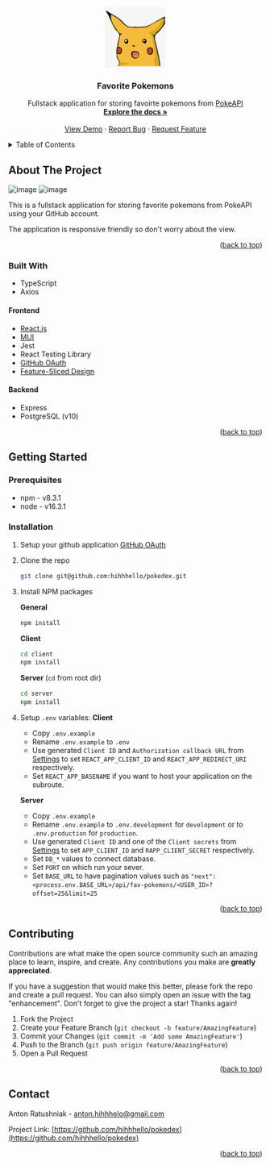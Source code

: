 <div id="top"></div>



<!-- PROJECT LOGO -->
<br />
<div align="center">
  <a href="https://github.com/hihhhello/pokedex">
    <img src="client/src/assets/default-pokemon.png" alt="Logo" width="120" height="120">
  </a>

  <h3 align="center">Favorite Pokemons</h3>

  <p align="center">
    Fullstack application for storing favoirte pokemons from <a href="http://pokeapi.co/">PokeAPI</a>
    <br />
    <a href="https://github.com/hihhhello/pokedex"><strong>Explore the docs »</strong></a>
    <br />
    <br />
    <a href="https://hihhhello.club/pokedex/">View Demo</a>
    ·
    <a href="https://github.com/hihhhello/pokedex/issues">Report Bug</a>
    ·
    <a href="https://github.com/hihhhello/pokedex/issues">Request Feature</a>
  </p>
</div>



<!-- TABLE OF CONTENTS -->
<details>
  <summary>Table of Contents</summary>
  <ol>
    <li>
      <a href="#about-the-project">About The Project</a>
      <ul>
        <li><a href="#built-with">Built With</a></li>
      </ul>
    </li>
    <li>
      <a href="#getting-started">Getting Started</a>
      <ul>
        <li><a href="#prerequisites">Prerequisites</a></li>
        <li><a href="#installation">Installation</a></li>
      </ul>
    </li>
    <li><a href="#contributing">Contributing</a></li>
    <li><a href="#contact">Contact</a></li>
  </ol>
</details>



<!-- ABOUT THE PROJECT -->
## About The Project

![image](https://user-images.githubusercontent.com/78423608/169836724-eafd8864-89b4-461e-ba11-a6832683182b.png)
![image](https://user-images.githubusercontent.com/78423608/169836774-752243f2-bfa4-4588-a413-374161f597e8.png)


This is a fullstack application for storing favorite pokemons from PokeAPI using your GitHub account.

The application is responsive friendly so don't worry about the view.

<p align="right">(<a href="#top">back to top</a>)</p>



### Built With
* TypeScript
* Axios
#### Frontend
* [React.js](https://reactjs.org/)
* [MUI](https://mui.com)
* Jest
* React Testing Library
* [GitHub OAuth](https://docs.github.com/en/developers/apps/building-oauth-apps/authorizing-oauth-apps)
* [Feature-Sliced Design](https://feature-sliced.design/)
#### Backend
* Express
* PostgreSQL (v10)


<p align="right">(<a href="#top">back to top</a>)</p>



<!-- GETTING STARTED -->
## Getting Started

### Prerequisites
* npm - v8.3.1
* node - v16.3.1

### Installation

1. Setup your github application [GitHub OAuth](https://docs.github.com/en/developers/apps/building-oauth-apps/authorizing-oauth-apps)
2. Clone the repo
   ```sh
   git clone git@github.com:hihhhello/pokedex.git
   ```
3. Install NPM packages

   **General**
   ```sh
   npm install
   ```

   **Client**
   ```sh 
   cd client
   npm install
   ```

   **Server** (`cd` from root dir)
   ```sh
   cd server
   npm install
   ```
4. Setup `.env` variables:
   **Client**
   * Copy `.env.example`
   * Rename `.env.example` to `.env`
   * Use generated `Client ID` and `Authorization callback URL` from [Settings](https://github.com/settings/developers) to set `REACT_APP_CLIENT_ID` and `REACT_APP_REDIRECT_URI` respectively.
   * Set `REACT_APP_BASENAME` if you want to host your application on the subroute.

   **Server**
   * Copy `.env.example`
   * Rename `.env.example` to `.env.development` for `development` or to `.env.production` for `production`.
   * Use generated `Client ID` and one of the `Client secrets` from [Settings](https://github.com/settings/developers) to set `APP_CLIENT_ID` and `RAPP_CLIENT_SECRET` respectively.
   * Set `DB_*` values to connect database.
   * Set `PORT` on which run your sever.
   * Set `BASE_URL` to have pagination values such as `"next": <process.env.BASE_URL>/api/fav-pokemons/<USER_ID>?offset=25&limit=25`

<p align="right">(<a href="#top">back to top</a>)</p>

<!-- CONTRIBUTING -->
## Contributing

Contributions are what make the open source community such an amazing place to learn, inspire, and create. Any contributions you make are **greatly appreciated**.

If you have a suggestion that would make this better, please fork the repo and create a pull request. You can also simply open an issue with the tag "enhancement".
Don't forget to give the project a star! Thanks again!

1. Fork the Project
2. Create your Feature Branch (`git checkout -b feature/AmazingFeature`)
3. Commit your Changes (`git commit -m 'Add some AmazingFeature'`)
4. Push to the Branch (`git push origin feature/AmazingFeature`)
5. Open a Pull Request

<p align="right">(<a href="#top">back to top</a>)</p>

<!-- CONTACT -->
## Contact

Anton Ratushniak - anton.hihhhelo@gmail.com

Project Link: [https://github.com/hihhhello/pokedex](https://github.com/hihhhello/pokedex)

<p align="right">(<a href="#top">back to top</a>)</p>
